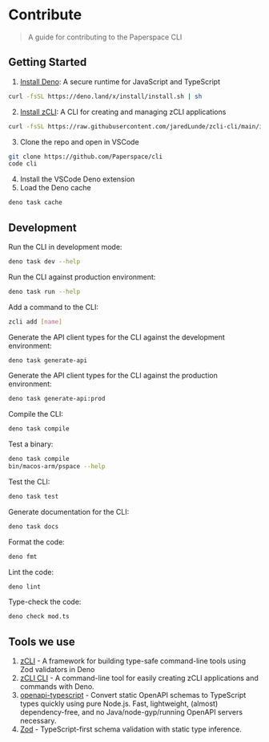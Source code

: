 # Contribute

> A guide for contributing to the Paperspace CLI

## Getting Started

1. [Install Deno](https://deno.land/#installation): A secure runtime for
   JavaScript and TypeScript

```sh
curl -fsSL https://deno.land/x/install/install.sh | sh
```

2. [Install zCLI](https://github.com/jaredLunde/zcli-cli): A CLI for creating and
   managing zCLI applications

```sh
curl -fsSL https://raw.githubusercontent.com/jaredLunde/zcli-cli/main/install.sh | sh
```

3. Clone the repo and open in VSCode

```sh
git clone https://github.com/Paperspace/cli
code cli
```

4. Install the VSCode Deno extension
5. Load the Deno cache

```sh
deno task cache
```

## Development

Run the CLI in development mode:

```sh
deno task dev --help
```

Run the CLI against production environment:

```sh
deno task run --help
```

Add a command to the CLI:

```sh
zcli add [name]
```

Generate the API client types for the CLI against the development environment:

```sh
deno task generate-api
```

Generate the API client types for the CLI against the production environment:

```sh
deno task generate-api:prod
```

Compile the CLI:

```sh
deno task compile
```

Test a binary:

```sh
deno task compile
bin/macos-arm/pspace --help
```

Test the CLI:

```sh
deno task test
```

Generate documentation for the CLI:

```sh
deno task docs
```

Format the code:

```sh
deno fmt
```

Lint the code:

```sh
deno lint
```

Type-check the code:

```sh
deno check mod.ts
```

## Tools we use

1. [zCLI](https://github.com/jaredLunde/zcli) - A framework for building type-safe command-line tools using Zod validators in Deno
1. [zCLI CLI](https://github.com/jaredLunde/zcli-cli) - A command-line tool for easily creating zCLI applications and commands with Deno.
1. [openapi-typescript](https://the-guild.dev/graphql/codegen) - Convert static OpenAPI schemas to TypeScript types quickly using pure Node.js. Fast, lightweight, (almost) dependency-free, and no Java/node-gyp/running OpenAPI servers necessary.
1. [Zod](https://github.com/colinhacks/zod) - TypeScript-first schema validation with static type inference.

